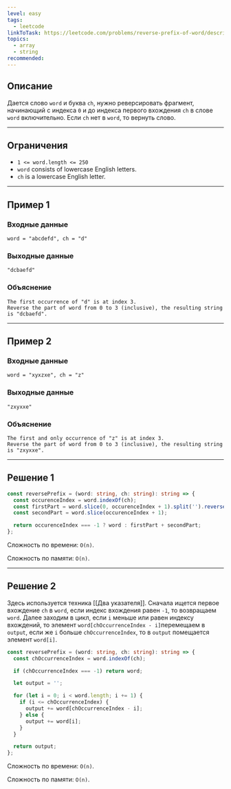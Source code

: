 ```yaml
---
level: easy
tags:
  - leetcode
linkToTask: https://leetcode.com/problems/reverse-prefix-of-word/description/
topics:
  - array
  - string
recommended:
---
```

## Описание

Дается слово `word` и буква `ch`, нужно реверсировать фрагмент, начинающий с индекса `0` и до индекса первого вхождения `ch` в слове `word` включительно. Если `ch` нет в `word`, то вернуть слово.

---
## Ограничения

- `1 <= word.length <= 250`
- `word` consists of lowercase English letters.
- `ch` is a lowercase English letter.

---
## Пример 1

### Входные данные

```
word = "abcdefd", ch = "d"
```
### Выходные данные

```
"dcbaefd"
```
### Объяснение

```
The first occurrence of "d" is at index 3. 
Reverse the part of word from 0 to 3 (inclusive), the resulting string is "dcbaefd".
```

---
## Пример 2

### Входные данные

```
word = "xyxzxe", ch = "z"
```
### Выходные данные

```
"zxyxxe"
```
### Объяснение

```
The first and only occurrence of "z" is at index 3.
Reverse the part of word from 0 to 3 (inclusive), the resulting string is "zxyxxe".
```

---
## Решение 1

```typescript
const reversePrefix = (word: string, ch: string): string => {
  const occurenceIndex = word.indexOf(ch);
  const firstPart = word.slice(0, occurenceIndex + 1).split('').reverse().join('');
  const secondPart = word.slice(occurenceIndex + 1);

  return occurenceIndex === -1 ? word : firstPart + secondPart;
};
```

Сложность по времени: `O(n)`.

Сложность по памяти: `O(n)`.

---
## Решение 2

  Здесь используется техника [[Два указателя]]. Сначала ищется первое вхождение `ch` в `word`, если индекс вхождения равен `-1`, то возвращаем `word`. Далее заходим в цикл, если `i` меньше или равен индексу вхождений, то элемент `word[chOccurrenceIndex - i]`перемещаем в `output`, если же `i` больше `chOccurrenceIndex`, то в `output` помещается элемент `word[i]`.

```typescript
const reversePrefix = (word: string, ch: string): string => {
  const chOccurrenceIndex = word.indexOf(ch);

  if (chOccurrenceIndex === -1) return word;

  let output = '';

  for (let i = 0; i < word.length; i += 1) {
    if (i <= chOccurrenceIndex) {
      output += word[chOccurrenceIndex - i];
    } else {
      output += word[i];
    }
  }

  return output;
};
```

Сложность по времени: `O(n)`.

Сложность по памяти: `O(n)`.